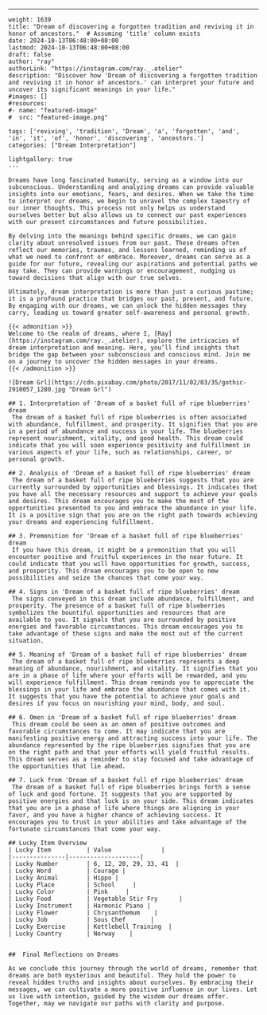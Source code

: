 ---
    weight: 1639
    title: "Dream of discovering a forgotten tradition and reviving it in honor of ancestors."  # Assuming 'title' column exists
    date: 2024-10-13T06:48:00+08:00
    lastmod: 2024-10-13T06:48:00+08:00
    draft: false
    author: "ray"
    authorLink: "https://instagram.com/ray._.atelier"
    description: "Discover how 'Dream of discovering a forgotten tradition and reviving it in honor of ancestors.' can interpret your future and uncover its significant meanings in your life."
    #images: []
    #resources:
    #- name: "featured-image"
    #  src: "featured-image.png"
    
    tags: ['reviving', 'tradition', 'Dream', 'a', 'forgotten', 'and', 'in', 'it', 'of', 'honor', 'discovering', 'ancestors.']
    categories: ["Dream Interpretation"]
    
    lightgallery: true
    ---
    
    Dreams have long fascinated humanity, serving as a window into our subconscious. Understanding and analyzing dreams can provide valuable insights into our emotions, fears, and desires. When we take the time to interpret our dreams, we begin to unravel the complex tapestry of our inner thoughts. This process not only helps us understand ourselves better but also allows us to connect our past experiences with our present circumstances and future possibilities.
    
    By delving into the meanings behind specific dreams, we can gain clarity about unresolved issues from our past. These dreams often reflect our memories, traumas, and lessons learned, reminding us of what we need to confront or embrace. Moreover, dreams can serve as a guide for our future, revealing our aspirations and potential paths we may take. They can provide warnings or encouragement, nudging us toward decisions that align with our true selves.
    
    Ultimately, dream interpretation is more than just a curious pastime; it is a profound practice that bridges our past, present, and future. By engaging with our dreams, we can unlock the hidden messages they carry, leading us toward greater self-awareness and personal growth.
    
    {{< admonition >}}
    Welcome to the realm of dreams, where I, [Ray](https://instagram.com/ray._.atelier), explore the intricacies of dream interpretation and meaning. Here, you’ll find insights that bridge the gap between your subconscious and conscious mind. Join me on a journey to uncover the hidden messages in your dreams.
    {{< /admonition >}}
    
    ![Dream Grl](https://cdn.pixabay.com/photo/2017/11/02/03/35/gothic-2910057_1280.jpg "Dream Grl")
    
    ## 1. Interpretation of 'Dream of a basket full of ripe blueberries' dream
     The dream of a basket full of ripe blueberries is often associated with abundance, fulfillment, and prosperity. It signifies that you are in a period of abundance and success in your life. The blueberries represent nourishment, vitality, and good health. This dream could indicate that you will soon experience positivity and fulfillment in various aspects of your life, such as relationships, career, or personal growth.
    
    ## 2. Analysis of 'Dream of a basket full of ripe blueberries' dream
     The dream of a basket full of ripe blueberries suggests that you are currently surrounded by opportunities and blessings. It indicates that you have all the necessary resources and support to achieve your goals and desires. This dream encourages you to make the most of the opportunities presented to you and embrace the abundance in your life. It is a positive sign that you are on the right path towards achieving your dreams and experiencing fulfillment.
    
    ## 3. Premonition for 'Dream of a basket full of ripe blueberries' dream
     If you have this dream, it might be a premonition that you will encounter positive and fruitful experiences in the near future. It could indicate that you will have opportunities for growth, success, and prosperity. This dream encourages you to be open to new possibilities and seize the chances that come your way.
    
    ## 4. Signs in 'Dream of a basket full of ripe blueberries' dream
     The signs conveyed in this dream include abundance, fulfillment, and prosperity. The presence of a basket full of ripe blueberries symbolizes the bountiful opportunities and resources that are available to you. It signals that you are surrounded by positive energies and favorable circumstances. This dream encourages you to take advantage of these signs and make the most out of the current situation.
    
    ## 5. Meaning of 'Dream of a basket full of ripe blueberries' dream
     The dream of a basket full of ripe blueberries represents a deep meaning of abundance, nourishment, and vitality. It signifies that you are in a phase of life where your efforts will be rewarded, and you will experience fulfillment. This dream reminds you to appreciate the blessings in your life and embrace the abundance that comes with it. It suggests that you have the potential to achieve your goals and desires if you focus on nourishing your mind, body, and soul.
    
    ## 6. Omen in 'Dream of a basket full of ripe blueberries' dream
     This dream could be seen as an omen of positive outcomes and favorable circumstances to come. It may indicate that you are manifesting positive energy and attracting success into your life. The abundance represented by the ripe blueberries signifies that you are on the right path and that your efforts will yield fruitful results. This dream serves as a reminder to stay focused and take advantage of the opportunities that lie ahead.
    
    ## 7. Luck from 'Dream of a basket full of ripe blueberries' dream
     The dream of a basket full of ripe blueberries brings forth a sense of luck and good fortune. It suggests that you are supported by positive energies and that luck is on your side. This dream indicates that you are in a phase of life where things are aligning in your favor, and you have a higher chance of achieving success. It encourages you to trust in your abilities and take advantage of the fortunate circumstances that come your way.
    
    ## Lucky Item Overview
    | Lucky Item          | Value              |
    |---------------|--------------------|
    | Lucky Number        | 6, 12, 20, 29, 33, 41  |
    | Lucky Word          | Courage |
    | Lucky Animal        | Hippo |
    | Lucky Place         | School     |
    | Lucky Color         | Pink     |
    | Lucky Food          | Vegetable Stir Fry      |
    | Lucky Instrument    | Harmonic Piano |
    | Lucky Flower        | Chrysanthemum    |
    | Lucky Job           | Sous Chef       |
    | Lucky Exercise      | Kettlebell Training  |
    | Lucky Country       | Norway    |
    
    
    ##  Final Reflections on Dreams
    
    As we conclude this journey through the world of dreams, remember that dreams are both mysterious and beautiful. They hold the power to reveal hidden truths and insights about ourselves. By embracing their messages, we can cultivate a more positive influence in our lives. Let us live with intention, guided by the wisdom our dreams offer. Together, may we navigate our paths with clarity and purpose.
    